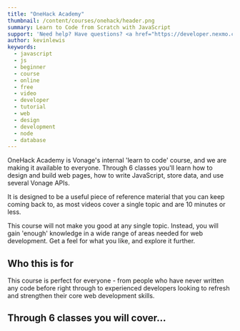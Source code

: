 ```yaml
---
title: "OneHack Academy"
thumbnail: /content/courses/onehack/header.png
summary: Learn to Code from Scratch with JavaScript
support: 'Need help? Have questions? <a href="https://developer.nexmo.com/slack">Join the Vonage Developer Community Slack</a> and use the channel #onehack.'
author: kevinlewis
keywords:
  - javascript
  - js
  - beginner
  - course
  - online
  - free
  - video
  - developer
  - tutorial
  - web
  - design
  - development
  - node
  - database
---
```

OneHack Academy is Vonage's internal 'learn to code' course, and we are making it available to everyone. Through 6 classes you'll learn how to design and build web pages, how to write JavaScript, store data, and use several Vonage APIs.

It is designed to be a useful piece of reference material that you can keep coming back to, as most videos cover a single topic and are 10 minutes or less.

This course will not make you good at any single topic. Instead, you will gain 'enough' knowledge in a wide range of areas needed for web development. Get a feel for what you like, and explore it further.

## Who this is for

This course is perfect for everyone - from people who have never written any code before right through to experienced developers looking to refresh and strengthen their core web development skills.

## Through 6 classes you will cover...
